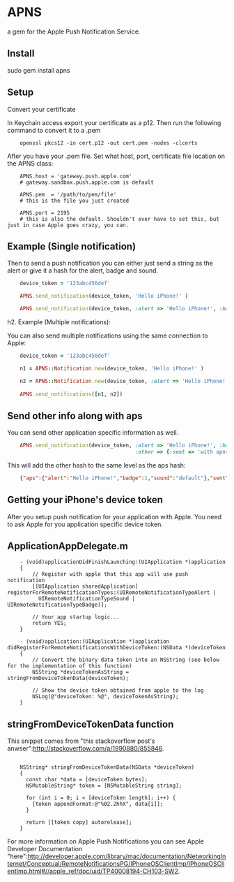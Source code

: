 APNS
====

a gem for the Apple Push Notification Service.

Install
-------

sudo gem install apns

Setup
-----

Convert your certificate

In Keychain access export your certificate as a p12. Then run the following command to convert it to a .pem

```
    openssl pkcs12 -in cert.p12 -out cert.pem -nodes -clcerts
```

After you have your .pem file. Set what host, port, certificate file location on the APNS class:

```
    APNS.host = 'gateway.push.apple.com' 
    # gateway.sandbox.push.apple.com is default

    APNS.pem  = '/path/to/pem/file'
    # this is the file you just created
    
    APNS.port = 2195 
    # this is also the default. Shouldn't ever have to set this, but just in case Apple goes crazy, you can.
```

Example (Single notification)
-----------------------------

Then to send a push notification you can either just send a string as the alert or give it a hash for the alert, badge and sound.

```ruby
    device_token = '123abc456def'

    APNS.send_notification(device_token, 'Hello iPhone!' )

    APNS.send_notification(device_token, :alert => 'Hello iPhone!', :badge => 1, :sound => 'default')
```  

h2. Example (Multiple notifications):

You can also send multiple notifications using the same connection to Apple:


```ruby
    device_token = '123abc456def'

    n1 = APNS::Notification.new(device_token, 'Hello iPhone!' )

    n2 = APNS::Notification.new(device_token, :alert => 'Hello iPhone!', :badge => 1, :sound => 'default')
    
    APNS.send_notifications([n1, n2])
```


Send other info along with aps
------------------------------

You can send other application specific information as well.

```ruby
    APNS.send_notification(device_token, :alert => 'Hello iPhone!', :badge => 1, :sound => 'default',
                                         :other => {:sent => 'with apns gem'})
```

This will add the other hash to the same level as the aps hash:

```json
    {"aps":{"alert":"Hello iPhone!","badge":1,"sound":"default"},"sent":"with apns gem"}
```


Getting your iPhone's device token
----------------------------------

After you setup push notification for your application with Apple. You need to ask Apple for you application specific device token.

ApplicationAppDelegate.m
------------------------

```objc
    - (void)applicationDidFinishLaunching:(UIApplication *)application 
    {    
        // Register with apple that this app will use push notification
        [[UIApplication sharedApplication] registerForRemoteNotificationTypes:(UIRemoteNotificationTypeAlert | 
          UIRemoteNotificationTypeSound | UIRemoteNotificationTypeBadge)];

        // Your app startup logic...
        return YES;
    }

    - (void)application:(UIApplication *)application didRegisterForRemoteNotificationsWithDeviceToken:(NSData *)deviceToken 
    {
        // Convert the binary data token into an NSString (see below for the implementation of this function)
        NSString *deviceTokenAsString = stringFromDeviceTokenData(deviceToken);

        // Show the device token obtained from apple to the log
        NSLog(@"deviceToken: %@", deviceTokenAsString);
    }
```

stringFromDeviceTokenData function
----------------------------------

This snippet comes from "this stackoverflow post's anwser":http://stackoverflow.com/a/1990880/855846.
```objc

    NSString* stringFromDeviceTokenData(NSData *deviceToken)
    {
      const char *data = [deviceToken bytes];
      NSMutableString* token = [NSMutableString string];
      
      for (int i = 0; i < [deviceToken length]; i++) {
        [token appendFormat:@"%02.2hhX", data[i]];
      }
      
      return [[token copy] autorelease];
    }
```

For more information on Apple Push Notifications you can see Apple Developer Documentation "here":http://developer.apple.com/library/mac/documentation/NetworkingInternet/Conceptual/RemoteNotificationsPG/IPhoneOSClientImp/IPhoneOSClientImp.html#//apple_ref/doc/uid/TP40008194-CH103-SW2.
